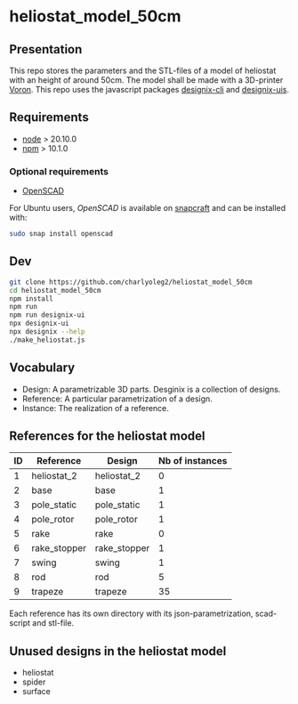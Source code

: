 heliostat\_model\_50cm
======================


Presentation
------------

This repo stores the parameters and the STL-files of a model of heliostat with an height of around 50cm. The model shall be made with a 3D-printer [Voron](https://www.vorondesign.com/).
This repo uses the javascript packages [designix-cli](https://www.npmjs.com/package/designix-cli) and [designix-uis](https://www.npmjs.com/package/designix-uis).


Requirements
------------

- [node](https://nodejs.org) > 20.10.0
- [npm](https://docs.npmjs.com/cli) > 10.1.0


### Optional requirements

- [OpenSCAD](https://openscad.org/)

For Ubuntu users, *OpenSCAD* is available on [snapcraft](https://snapcraft.io/openscad) and can be installed with:

```bash
sudo snap install openscad
```


Dev
---

```bash
git clone https://github.com/charlyoleg2/heliostat_model_50cm
cd heliostat_model_50cm
npm install
npm run
npm run designix-ui
npx designix-ui
npx designix --help
./make_heliostat.js
```

Vocabulary
----------

- Design: A parametrizable 3D parts. Desginix is a collection of designs.
- Reference: A particular parametrization of a design.
- Instance: The realization of a reference.


References for the heliostat model
----------------------------------

ID | Reference       | Design         | Nb of instances
---|-----------------|----------------|----------------
1  | heliostat\_2    | heliostat\_2   | 0
2  | base            | base           | 1
3  | pole\_static    | pole\_static   | 1
4  | pole\_rotor     | pole\_rotor    | 1
5  | rake            | rake           | 0
6  | rake\_stopper   | rake\_stopper  | 1
7  | swing           | swing          | 1
8  | rod             | rod            | 5
9  | trapeze         | trapeze        | 35

Each reference has its own directory with its json-parametrization, scad-script and stl-file.


Unused designs in the heliostat model
-------------------------------------

- heliostat
- spider
- surface

